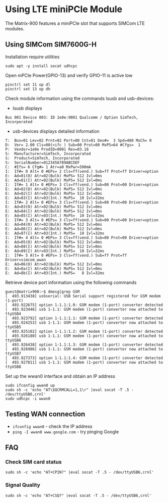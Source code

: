 # Using LTE miniPCIe Module

The Matrix-900 features a miniPCIe slot that supports SIMCom LTE modules.

## Using SIMCom SIM7600G-H
Installation require utilities
```
sudo apt -y install socat udhcpc
```

Open mPCIe Power(GPIO-13) and verify GPIO-11 is active low
```
pinctrl set 11 op dl
pinctrl set 13 op dh
```

Check module information using the commands lsusb and usb-devices:
- lsusb displays
```
Bus 001 Device 003: ID 1e0e:9001 Qualcomm / Option SimTech, Incorporated
```

- usb-devices displays detailed information
```
T:  Bus=01 Lev=02 Prnt=02 Port=00 Cnt=01 Dev#=  3 Spd=480 MxCh= 0
D:  Ver= 2.00 Cls=00(>ifc ) Sub=00 Prot=00 MxPS=64 #Cfgs=  1
P:  Vendor=1e0e ProdID=9001 Rev=03.18
S:  Manufacturer=SimTech, Incorporated
S:  Product=SimTech, Incorporated
S:  SerialNumber=0123456789ABCDEF
C:  #Ifs= 6 Cfg#= 1 Atr=a0 MxPwr=500mA
I:  If#= 0 Alt= 0 #EPs= 2 Cls=ff(vend.) Sub=ff Prot=ff Driver=option
E:  Ad=01(O) Atr=02(Bulk) MxPS= 512 Ivl=0ms
E:  Ad=81(I) Atr=02(Bulk) MxPS= 512 Ivl=0ms
I:  If#= 1 Alt= 0 #EPs= 3 Cls=ff(vend.) Sub=00 Prot=00 Driver=option
E:  Ad=02(O) Atr=02(Bulk) MxPS= 512 Ivl=0ms
E:  Ad=82(I) Atr=02(Bulk) MxPS= 512 Ivl=0ms
E:  Ad=83(I) Atr=03(Int.) MxPS=  10 Ivl=32ms
I:  If#= 2 Alt= 0 #EPs= 3 Cls=ff(vend.) Sub=00 Prot=00 Driver=option
E:  Ad=03(O) Atr=02(Bulk) MxPS= 512 Ivl=0ms
E:  Ad=84(I) Atr=02(Bulk) MxPS= 512 Ivl=0ms
E:  Ad=85(I) Atr=03(Int.) MxPS=  10 Ivl=32ms
I:  If#= 3 Alt= 0 #EPs= 3 Cls=ff(vend.) Sub=00 Prot=00 Driver=option
E:  Ad=04(O) Atr=02(Bulk) MxPS= 512 Ivl=0ms
E:  Ad=86(I) Atr=02(Bulk) MxPS= 512 Ivl=0ms
E:  Ad=87(I) Atr=03(Int.) MxPS=  10 Ivl=32ms
I:  If#= 4 Alt= 0 #EPs= 3 Cls=ff(vend.) Sub=00 Prot=00 Driver=option
E:  Ad=05(O) Atr=02(Bulk) MxPS= 512 Ivl=0ms
E:  Ad=88(I) Atr=02(Bulk) MxPS= 512 Ivl=0ms
E:  Ad=89(I) Atr=03(Int.) MxPS=  10 Ivl=32ms
I:  If#= 5 Alt= 0 #EPs= 3 Cls=ff(vend.) Sub=ff Prot=ff Driver=simcom_wwan
E:  Ad=06(O) Atr=02(Bulk) MxPS= 512 Ivl=0ms
E:  Ad=8a(I) Atr=02(Bulk) MxPS= 512 Ivl=0ms
E:  Ad=8b(I) Atr=03(Int.) MxPS=   8 Ivl=32ms
```

Retrieve device port information using the following commands
```
guest@matrix900:~$ dmesg|grep GSM
[  493.913438] usbserial: USB Serial support registered for GSM modem (1-port)
[  493.922675] option 1-1.1:1.0: GSM modem (1-port) converter detected
[  493.923446] usb 1-1.1: GSM modem (1-port) converter now attached to ttyUSB4
[  493.923792] option 1-1.1:1.1: GSM modem (1-port) converter detected
[  493.924253] usb 1-1.1: GSM modem (1-port) converter now attached to ttyUSB5
[  493.925102] option 1-1.1:1.2: GSM modem (1-port) converter detected
[  493.926180] usb 1-1.1: GSM modem (1-port) converter now attached to ttyUSB6
[  493.926438] option 1-1.1:1.3: GSM modem (1-port) converter detected
[  493.926986] usb 1-1.1: GSM modem (1-port) converter now attached to ttyUSB7
[  493.927373] option 1-1.1:1.4: GSM modem (1-port) converter detected
[  493.927811] usb 1-1.1: GSM modem (1-port) converter now attached to ttyUSB8
```

Set up the wwan0 interface and obtain an IP address
```
sudo ifconfig wwan0 up
sudo sh -c 'echo "AT\$QCRMCALL=1,1\r" |eval socat -T .5 - /dev/ttyUSB6,crnl'
sudo udhcpc -i wwan0
```

## Testing WAN connection
- `ifconfig wwan0` - check the IP address  
- `ping -I wwan0 www.google.com` - try pinging Google

## FAQ
### Check SIM card status
```
sudo sh -c 'echo "AT+CPIN?" |eval socat -T .5 - /dev/ttyUSB6,crnl'
```

### Signal Quality
```
sudo sh -c 'echo "AT+CSQ?" |eval socat -T .5 - /dev/ttyUSB6,crnl'
```